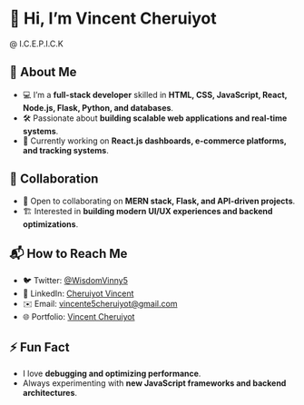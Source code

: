 # 👋 Hi, I’m Vincent Cheruiyot 
@ I.C.E.P.I.C.K

## 🚀 About Me  
- 💻 I’m a **full-stack developer** skilled in **HTML, CSS, JavaScript, React, Node.js, Flask, Python, and databases**.  
- 🛠️ Passionate about **building scalable web applications and real-time systems**.  
- 📍 Currently working on **React.js dashboards, e-commerce platforms, and tracking systems**.  

## 🤝 Collaboration  
- 💾 Open to collaborating on **MERN stack, Flask, and API-driven projects**.  
- 🏗️ Interested in **building modern UI/UX experiences and backend optimizations**.  

## 📬 How to Reach Me  
- 🐦 Twitter: [@WisdomVinny5](https://x.com/WisdomVinny5?t=Yo4bmIvo_San6iGgs4H39w&s=09)  
- 💼 LinkedIn: [Cheruiyot Vincent](https://www.linkedin.com/in/cheruiyot-vincent-5b4398353)  
- ✉️ Email: [vincente5cheruiyot@gmail.com](mailto:vincente5cheruiyot@gmail.com)  
- 🌐 Portfolio: [Vincent Cheruiyot](https://vincent-cheruiyot.vercel.app/)  

## ⚡ Fun Fact  
- I love **debugging and optimizing performance**.  
- Always experimenting with **new JavaScript frameworks and backend architectures**.  

<!---
icepick5/icepick5 is a ✨ special ✨ repository because its `README.md` (this file) appears on your GitHub profile.
You can click the Preview link to take a look at your changes.
--->  
